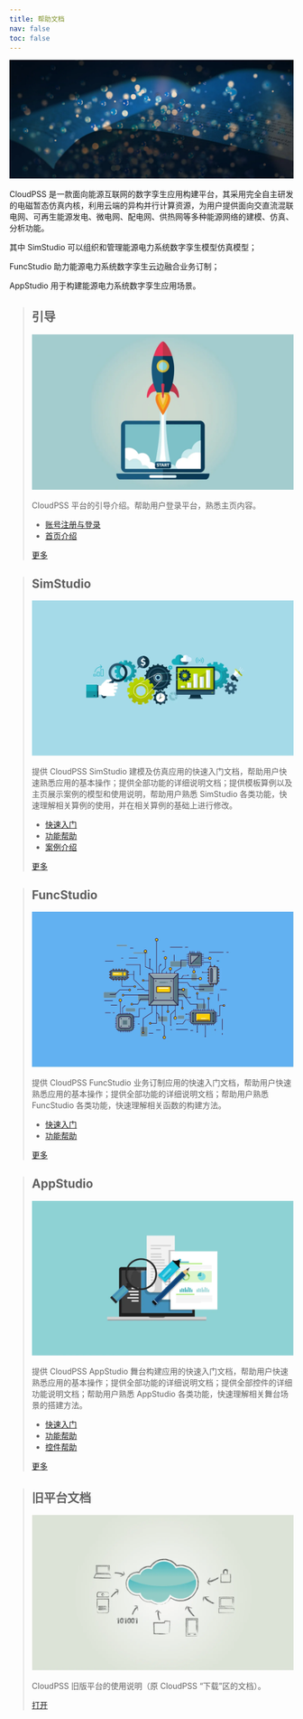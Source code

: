 ```yaml
---
title: 帮助文档
nav: false
toc: false
---
```


![](bg.jpg)

CloudPSS 是一款面向能源互联网的数字孪生应用构建平台，其采用完全自主研发的电磁暂态仿真内核，利用云端的异构并行计算资源，为用户提供面向交直流混联电网、可再生能源发电、微电网、配电网、供热网等多种能源网络的建模、仿真、分析功能。

其中 SimStudio 可以组织和管理能源电力系统数字孪生模型仿真模型；

FuncStudio 助力能源电力系统数字孪生云边融合业务订制；

AppStudio 用于构建能源电力系统数字孪生应用场景。

> ## 引导
> ![](快速入门.png)
> 
> CloudPSS 平台的引导介绍。帮助用户登录平台，熟悉主页内容。
> + [账号注册与登录](guide1/login.md)
> + [首页介绍](guide1/main.md)
> 
> [更多](guide1/index.md)

> ## SimStudio
> ![](功能帮助.png)
> 
> 提供 CloudPSS SimStudio 建模及仿真应用的快速入门文档，帮助用户快速熟悉应用的基本操作；提供全部功能的详细说明文档；提供模板算例以及主页展示案例的模型和使用说明，帮助用户熟悉 SimStudio 各类功能，快速理解相关算例的使用，并在相关算例的基础上进行修改。
> + [快速入门](simstudio/guide.md)
> + [功能帮助](simstudio/features.md)
> + [案例介绍](simstudio/examples.md)
> 
> [更多](simstudio/index.md)

> ## FuncStudio
> ![](元件帮助.png)
> 
> 提供 CloudPSS FuncStudio 业务订制应用的快速入门文档，帮助用户快速熟悉应用的基本操作；提供全部功能的详细说明文档；帮助用户熟悉 FuncStudio 各类功能，快速理解相关函数的构建方法。
> + [快速入门](funcstudio/guide.md)
> + [功能帮助](funcstudio/features.md)
> 
> [更多](funcstudio/index.md)


> ## AppStudio
> ![](案例介绍.png)
> 
> 提供 CloudPSS AppStudio 舞台构建应用的快速入门文档，帮助用户快速熟悉应用的基本操作；提供全部功能的详细说明文档；提供全部控件的详细功能说明文档；帮助用户熟悉 AppStudio 各类功能，快速理解相关舞台场景的搭建方法。
> + [快速入门](appstudio/guide.md)
> + [功能帮助](appstudio/features.md)
> + [控件帮助](appstudio/control.md)
> 
>  [更多](appstudio/index.md)


> ## 旧平台文档
> ![](旧平台文档.png)
> 
> CloudPSS 旧版平台的使用说明（原 CloudPSS “下载”区的文档）。
> 
> [打开](//www.cloudpss.net/downloadnew/)

